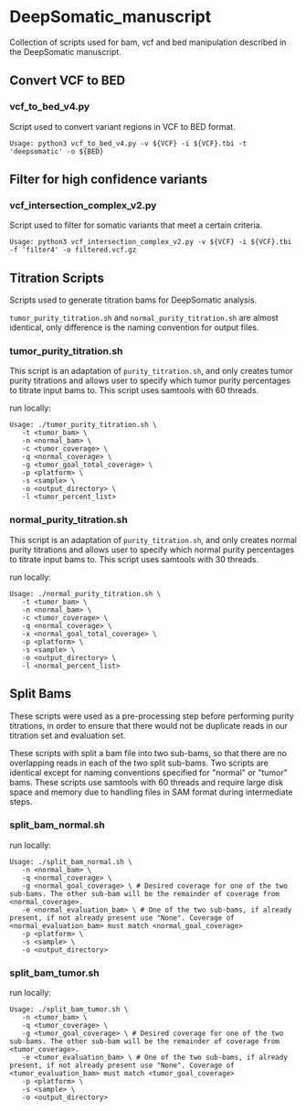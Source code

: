 # DeepSomatic_manuscript
Collection of scripts used for bam, vcf and bed manipulation described in the DeepSomatic manuscript.

## Convert VCF to BED
### vcf_to_bed_v4.py
Script used to convert variant regions in VCF to BED format.
```
Usage: python3 vcf_to_bed_v4.py -v ${VCF} -i ${VCF}.tbi -t 'deepsomatic' -o ${BED}
```

## Filter for high confidence variants
### vcf_intersection_complex_v2.py
Script used to filter for somatic variants that meet a certain criteria.
```
Usage: python3 vcf_intersection_complex_v2.py -v ${VCF} -i ${VCF}.tbi -f 'filter4' -o filtered.vcf.gz
```

## Titration Scripts
Scripts used to generate titration bams for DeepSomatic analysis. 

`tumor_purity_titration.sh` and `normal_purity_titration.sh` are almost identical, only difference is the naming convention for output files.

### tumor_purity_titration.sh
This script is an adaptation of `purity_titration.sh`, and only creates tumor purity titrations and allows user to specify which tumor purity percentages to titrate input bams to. 
This script uses samtools with 60 threads.

run locally:
```
Usage: ./tumor_purity_titration.sh \
   -t <tumor_bam> \
   -n <normal_bam> \
   -c <tumor_coverage> \
   -q <normal_coverage> \
   -g <tumor_goal_total_coverage> \
   -p <platform> \
   -s <sample> \
   -o <output_directory> \
   -l <tumor_percent_list>
```
### normal_purity_titration.sh
This script is an adaptation of `purity_titration.sh`, and only creates normal purity titrations and allows user to specify which normal purity percentages to titrate input bams to. 
This script uses samtools with 30 threads.

run locally:
```
Usage: ./normal_purity_titration.sh \
   -t <tumor_bam> \
   -n <normal_bam> \
   -c <tumor_coverage> \
   -q <normal_coverage> \
   -x <normal_goal_total_coverage> \
   -p <platform> \
   -s <sample> \
   -o <output_directory> \
   -l <normal_percent_list>
```
## Split Bams
These scripts were used as a pre-processing step before performing purity titrations, in order to ensure that there would not be duplicate reads in our titration set and evaluation set. 

These scripts with split a bam file into two sub-bams, so that there are no overlapping reads in each of the two split sub-bams. 
Two scripts are identical except for naming conventions specified for "normal" or "tumor" bams. These scripts use samtools with 60 threads and require large disk space and memory due to handling files in SAM format during intermediate steps.

### split_bam_normal.sh
run locally:
```
Usage: ./split_bam_normal.sh \
   -n <normal_bam> \
   -q <normal_coverage> \
   -g <normal_goal_coverage> \ # Desired coverage for one of the two sub-bams. The other sub-bam will be the remainder of coverage from <normal_coverage>.
   -e <normal_evaluation_bam> \ # One of the two sub-bams, if already present, if not already present use "None". Coverage of <normal_evaluation_bam> must match <normal_goal_coverage>
   -p <platform> \
   -s <sample> \
   -o <output_directory>
```

### split_bam_tumor.sh
run locally:
```
Usage: ./split_bam_tumor.sh \
   -n <tumor_bam> \
   -q <tumor_coverage> \
   -g <tumor_goal_coverage> \ # Desired coverage for one of the two sub-bams. The other sub-bam will be the remainder of coverage from <tumor_coverage>.
   -e <tumor_evaluation_bam> \ # One of the two sub-bams, if already present, if not already present use "None". Coverage of <tumor_evaluation_bam> must match <tumor_goal_coverage>
   -p <platform> \
   -s <sample> \
   -o <output_directory>
```
